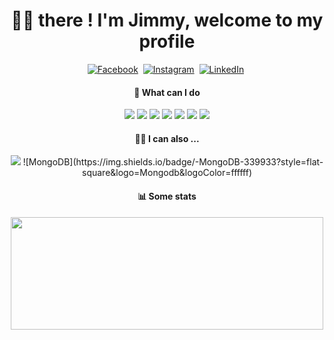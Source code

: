 <h1 align="center">👋🏼 there ! I'm Jimmy, welcome to my profile</h1>

<p align="center">
<a href="https://www.facebook.com/jimmycabuy"><img src="https://img.shields.io/badge/facebook-%231877F2.svg?&style=for-the-badge&logo=facebook&logoColor=white" alt="Facebook" /></a>&nbsp;
<a href="https://instagram.com/jimmycabuy"><img src="https://img.shields.io/badge/instagram-%23E4405F.svg?&style=for-the-badge&logo=instagram&logoColor=white" alt="Instagram" /></a>&nbsp;
<a href="https://www.linkedin.com/in/jimmycabuy/"><img src="https://img.shields.io/badge/linkedin-%230077B5.svg?&style=for-the-badge&logo=linkedin&logoColor=white" alt="LinkedIn" /></a>&nbsp;
</p>

<h4 align="center">🥳 What can I do </h4>
<p align="center">
  
<img src="https://img.shields.io/badge/-HTML5-%23E44D27?style=flat-square&logo=html5&logoColor=ffffff"> 
<img src="https://img.shields.io/badge/-CSS3-%231572B6?style=flat-square&logo=css3">
<img src="https://img.shields.io/badge/-JavaScript-%23F7DF1C?style=flat-square&logo=javascript&logoColor=ffffff">
<img src="https://img.shields.io/badge/-Express-339933?style=flat-square&logo=express&&logoColor=ffffff">
<img src="https://img.shields.io/badge/-React/RNative-61DAFB?style=flat-square&logo=react&logoColor=ffffff">
<img src="https://img.shields.io/badge/-Nodejs-339933?style=flat-square&logo=Node.js&logoColor=ffffff">
<img src="https://img.shields.io/badge/-BootStrap-ff69b4?style=flat-square&logo=bootstrap&logoColor=ffffff">
  
</p>
<h4 align="center">✌🏼 I can also ... </h4>

<p align="center">
  
<img src="https://aleen42.github.io/badges/src/photoshop.svg&logoColor=ffffff"> 
![MongoDB](https://img.shields.io/badge/-MongoDB-339933?style=flat-square&logo=Mongodb&logoColor=ffffff)
  
</p>
  
<h4 align="center">📊 Some stats </h4>

<p align="center">
<a href="https://github.com/AVS1508">
  <img height="180em" width="500em" border="0" src="https://github-readme-stats-eight-theta.vercel.app/api/top-langs/?username=jimmycabuy&layout=compact&langs_count=8&theme=blue-green/">
</a>
</p>
